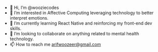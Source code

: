 - 👋 Hi, I’m @wooziecodes
- 👀 I’m interested in Affective Computing leveraging technology to better interpret emotions. 
- 🌱 I’m currently learning React Native and reinforcing my front-end dev skills. 
- 💞️ I’m looking to collaborate on anything related to mental health technology.
- 📫 How to reach me arifwoozeer@gmail.com

<!---
wooziecodes/wooziecodes is a ✨ special ✨ repository because its `README.md` (this file) appears on your GitHub profile.
You can click the Preview link to take a look at your changes.
--->
